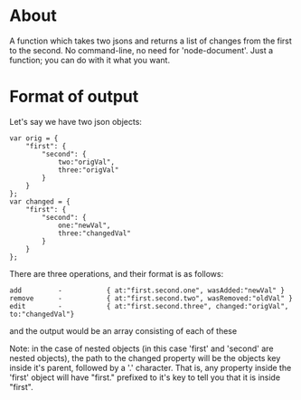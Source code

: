 # About

A function which takes two jsons and returns a list of changes from the first to the second. No command-line, no need for 'node-document'. Just a function; you can do with it what you want.

# Format of output

Let's say we have two json objects:
```
var orig = { 
	"first": { 
		"second": { 
			two:"origVal", 
			three:"origVal" 
		} 
	} 
};
var changed = { 
	"first": { 
		"second": { 
			one:"newVal", 
			three:"changedVal" 
		} 
	} 
};
```

There are three operations, and their format is as follows:
```
add			-			{ at:"first.second.one", wasAdded:"newVal" }
remove		-			{ at:"first.second.two", wasRemoved:"oldVal" }
edit		-			{ at:"first.second.three", changed:"origVal", to:"changedVal"}
```

and the output would be an array consisting of each of these

Note: in the case of nested objects (in this case 'first' and 'second' are nested objects), the path to the changed property will be the objects key inside it's parent, followed by a '.' character. That is, any property inside the 'first' object will have "first." prefixed to it's key to tell you that it is inside "first".